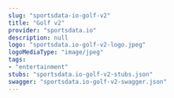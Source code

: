 ```yaml
---
slug: "sportsdata-io-golf-v2"
title: "Golf v2"
provider: "sportsdata.io"
description: null
logo: "sportsdata.io-golf-v2-logo.jpeg"
logoMediaType: "image/jpeg"
tags:
- "entertainment"
stubs: "sportsdata.io-golf-v2-stubs.json"
swagger: "sportsdata.io-golf-v2-swagger.json"
---
```

